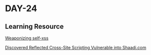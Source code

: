 <h1>DAY-24</h1>

<h2>Learning Resource</h2>

[Weaponizing self-xss](https://www.netspi.com/blog/technical/web-application-penetration-testing/weaponizing-self-xss/)

[Discovered Reflected Cross-Site Scripting Vulnerable into Shaadi.com](https://amit-lt.medium.com/discovered-reflected-cross-site-scripting-into-shaadi-com-508a855c8f81)
